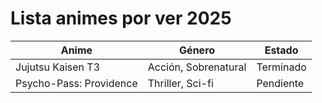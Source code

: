 #  Lista animes por ver  2025

| Anime                          | Género             | Estado              |
|-------------------------------|--------------------|---------------------|
| Jujutsu Kaisen T3             | Acción, Sobrenatural|Terminado
| Psycho-Pass: Providence       | Thriller, Sci-fi    | Pendiente           |

